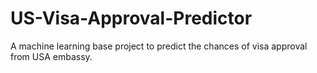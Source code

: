 # US-Visa-Approval-Predictor
A machine learning base project to predict the chances of visa approval from USA embassy.
